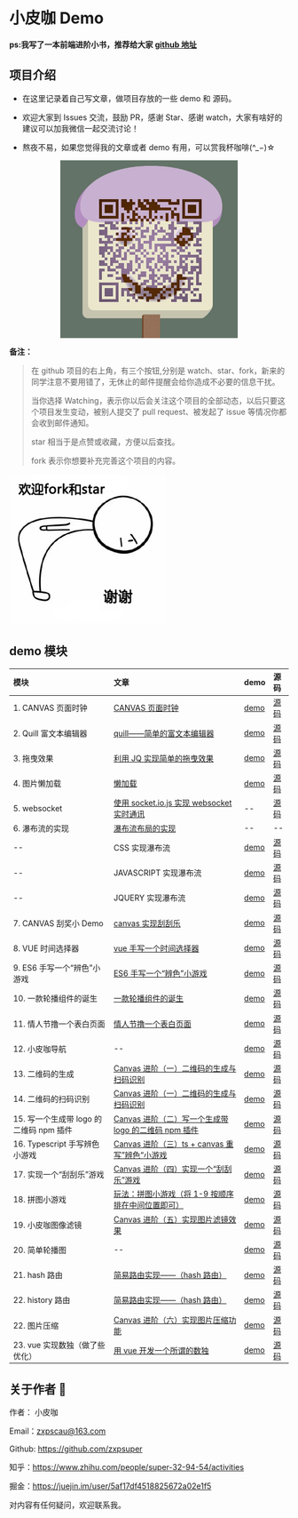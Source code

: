 # 小皮咖 Demo

**ps:我写了一本前端进阶小书，推荐给大家 [github 地址](https://github.com/zxpsuper/advanced_front_end)**

## 项目介绍

-   在这里记录着自己写文章，做项目存放的一些 demo 和 源码。

-   欢迎大家到 Issues 交流，鼓励 PR，感谢 Star、感谢 watch，大家有啥好的建议可以加我微信一起交流讨论！
-   熬夜不易，如果您觉得我的文章或者 demo 有用，可以赏我杯咖啡(^\_−)☆

<div>
  <img src="./images/wechat.png" style="width: 320px; margin: 0 auto; display: block">
</div>

**备注：**

> 在 github 项目的右上角，有三个按钮,分别是 watch、star、fork，新来的同学注意不要用错了，无休止的邮件提醒会给你造成不必要的信息干扰。
>
> 当你选择 Watching，表示你以后会关注这个项目的全部动态，以后只要这个项目发生变动，被别人提交了 pull request、被发起了 issue 等情况你都会收到邮件通知。
>
> star 相当于是点赞或收藏，方便以后查找。
>
> fork 表示你想要补充完善这个项目的内容。

![](./images/fork_and_star.jpg)

## demo 模块

| 模块                                    | 文章                                                                                                        | demo                                                                | 源码                                                                                    |
| :-------------------------------------- | :---------------------------------------------------------------------------------------------------------- | :------------------------------------------------------------------ | :-------------------------------------------------------------------------------------- |
| 1. CANVAS 页面时钟                      | [CANVAS 页面时钟](https://blog.csdn.net/weixin_38788347/article/details/78239704)                           | [demo](https://zxpsuper.github.io/Demo/watch.html)                  | [源码](./watch.html)                                                                    |
| 2. Quill 富文本编辑器                   | [quill——简单的富文本编辑器](https://blog.csdn.net/weixin_38788347/article/details/78249433)                 | [demo](https://zxpsuper.github.io/Demo/quill.html)                  | [源码](./quill.html)                                                                    |
| 3. 拖曳效果                             | [利用 JQ 实现简单的拖曳效果](https://blog.csdn.net/weixin_38788347/article/details/78273565)                | [demo](https://zxpsuper.github.io/Demo/drag.html)                   | [源码](./drag.html)                                                                     |
| 4. 图片懒加载                           | [懒加载](https://blog.csdn.net/weixin_38788347/article/details/78217372)                                    | [demo](https://zxpsuper.github.io/Demo/lazyload.html)               | [源码](./lazyload.html)                                                                 |
| 5. websocket                            | [使用 socket.io.js 实现 websocket 实时通讯](https://blog.csdn.net/weixin_38788347/article/details/79726992) | --                                                                  | [源码](./websocket/)                                                                    |
| 6. 瀑布流的实现                         | [瀑布流布局的实现](https://blog.csdn.net/weixin_38788347/article/details/78390064)                          | --                                                                  | --                                                                                      |
| --                                      | CSS 实现瀑布流                                                                                              | [demo](https://zxpsuper.github.io/Demo/waterflow/waterfallcss.html) | [源码](./waterflow/waterfallcss.html)                                                   |
| --                                      | JAVASCRIPT 实现瀑布流                                                                                       | [demo](https://zxpsuper.github.io/Demo/waterflow/waterfalljs.html)  | [源码](./waterflow/waterfalljs.html)                                                    |
| --                                      | JQUERY 实现瀑布流                                                                                           | [demo](https://zxpsuper.github.io/Demo/waterflow/waterfalljq.html)  | [源码](./waterflow/waterfalljq.html)                                                    |
| 7. CANVAS 刮奖小 Demo                   | [canvas 实现刮刮乐](https://blog.csdn.net/weixin_38788347/article/details/78239704)                         | [demo](https://zxpsuper.github.io/Demo/guajiang/index.html)         | [源码](./guajiang/index.html)                                                           |
| 8. VUE 时间选择器                       | [vue 手写一个时间选择器](https://juejin.im/post/5b62b0cfe51d453489494efb)                                   | [demo](https://zxpsuper.github.io/Demo/datepicker/index.html)       | [源码](./datepicker/Datepicker.vue)                                                     |
| 9. ES6 手写一个“辨色”小游戏             | [ES6 手写一个“辨色”小游戏](https://segmentfault.com/a/1190000016444812)                                     | [demo](https://zxpsuper.github.io/Demo/color/index.html)            | [源码](./color/index.js)                                                                |
| 10. 一款轮播组件的诞生                  | [一款轮播组件的诞生](https://juejin.im/post/5c24925fe51d4502a232fb6b)                                       | [demo](https://zxpsuper.github.io/Demo/carousal/index.html)         | [源码](https://github.com/zxpsuper/suporka-carousal)                                    |
| 11. 情人节撸一个表白页面                | [情人节撸一个表白页面](https://juejin.im/post/5c6521b8f265da2dcd79ca74)                                     | [demo](https://zxpsuper.github.io/Demo/valentine_day/name.html)     | [源码](https://github.com/zxpsuper/Demo/tree/master/valentine_day)                      |
| 12. 小皮咖导航                          | --                                                                                                          | [demo](https://zxpsuper.github.io/Demo/navigation/)                 | [源码](https://github.com/zxpsuper/Demo/tree/master/navigation)                         |
| 13. 二维码的生成                        | [Canvas 进阶（一）二维码的生成与扫码识别](https://juejin.im/post/5d00b3626fb9a07ed74076a9)                  | [demo](https://zxpsuper.github.io/Demo/qrcode/)                     | [源码](https://github.com/zxpsuper/Demo/blob/master/qrcode/index.html)                  |
| 14. 二维码的扫码识别                    | [Canvas 进阶（一）二维码的生成与扫码识别](https://juejin.im/post/5d00b3626fb9a07ed74076a9)                  | [demo](https://zxpsuper.github.io/Demo/qrcode/qrcode-scan.html)     | [源码](https://github.com/zxpsuper/Demo/tree/master/qrcode)                             |
| 15. 写一个生成带 logo 的二维码 npm 插件 | [Canvas 进阶（二）写一个生成带 logo 的二维码 npm 插件](https://juejin.im/post/5d1c461f6fb9a07f070e4768)     | [demo](https://zxpsuper.github.io/qrcode-with-logos/dist/)          | [源码](https://github.com/zxpsuper/qrcode-with-logos)                                   |
| 16. Typescript 手写辨色小游戏           | [Canvas 进阶（三）ts + canvas 重写”辨色“小游戏](https://juejin.im/post/5d22af2b6fb9a07ea7133361)            | [demo](https://zxpsuper.github.io/Demo/color/colorTs.html)          | [源码](https://github.com/zxpsuper/Demo/tree/master/color)                              |
| 17. 实现一个“刮刮乐”游戏                | [Canvas 进阶（四）实现一个“刮刮乐”游戏](https://juejin.im/post/5d664786f265da03ee6a694f)                    | [demo](https://zxpsuper.github.io/Demo/letter/)                     | [源码](https://github.com/zxpsuper/Demo/blob/master/letter/scrapAward-dev.js)           |
| 18. 拼图小游戏                          | [玩法：拼图小游戏（将 1-9 按顺序排在中间位置即可）](./images/number-game.jpg)                               | [demo](https://zxpsuper.github.io/Demo/numbergame/)                 | [源码](https://github.com/zxpsuper/Demo/blob/master/numbergame/index.js)                |
| 19. 小皮咖图像滤镜                      | [Canvas 进阶（五）实现图片滤镜效果](https://juejin.im/post/5dfb15b96fb9a016164362b2)                        | [demo](https://zxpsuper.github.io/Demo/suporka_image_filter/)       | [源码](https://github.com/zxpsuper/Demo/blob/master/suporka_image_filter/index.html)    |
| 20. 简单轮播图                          | --                                                                                                          | [demo](https://zxpsuper.github.io/Demo/carousal/carousal.html)      | [源码](https://github.com/zxpsuper/Demo/blob/master/carousal/carousal.html)             |
| 21. hash 路由                           | [简易路由实现——（hash 路由）](https://juejin.im/post/5e4a875c6fb9a07c846b685e)                              | [demo](https://zxpsuper.github.io/Demo/htmlRouter/#/monday)         | [源码](https://github.com/zxpsuper/Demo/tree/master/htmlRouter)                         |
| 22. history 路由                        | [简易路由实现——（hash 路由）](https://juejin.im/post/5e4a875c6fb9a07c846b685e)                              | [demo](https://zxpsuper.github.io/Demo/htmlRouter/history.html)     | [源码](https://github.com/zxpsuper/Demo/tree/master/htmlRouter)                         |
| 22. 图片压缩                            | [Canvas 进阶（六）实现图片压缩功能](https://juejin.im/post/5e4e75c8518825493c7b52a3)                        | [demo](https://zxpsuper.github.io/Demo/imageCompress/)              | [源码](https://github.com/zxpsuper/Demo/tree/master/imageCompress/imageCompress-dev.js) |
| 23. vue 实现数独（做了些优化）          | [用 vue 开发一个所谓的数独](https://juejin.im/post/5a3b02026fb9a0451a7689fd)                                | [demo](https://zxpsuper.github.io/Demo/sudoku/)                     | [源码](https://github.com/zxpsuper/Demo/tree/master/sudoku/index.html)                  |

## 关于作者 :boy:

作者： 小皮咖

Email：zxpscau@163.com

Github: https://github.com/zxpsuper

知乎：https://www.zhihu.com/people/super-32-94-54/activities

掘金：https://juejin.im/user/5af17df4518825672a02e1f5

对内容有任何疑问，欢迎联系我。
